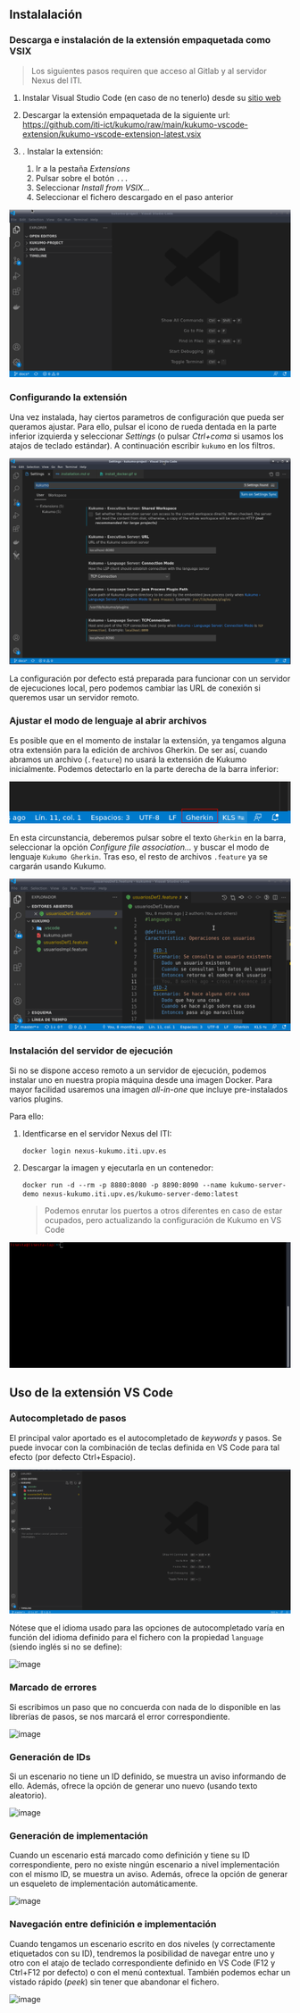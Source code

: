 Instalalación
---------------------------------------------------------------------------------------------------
### Descarga e instalación de la extensión empaquetada como VSIX

> Los siguientes pasos requiren que acceso al Gitlab y al servidor Nexus
> del ITI.

1. Instalar Visual Studio Code (en caso de no tenerlo) desde su [sitio web](https://code.visualstudio.com/)
2. Descargar la extensión empaquetada de la siguiente url:
   https://github.com/iti-ict/kukumo/raw/main/kukumo-vscode-extension/kukumo-vscode-extension-latest.vsix
3. . Instalar la extensión:

    1. Ir a la pestaña *Extensions*
    1. Pulsar sobre el botón ```...```
    1. Seleccionar *Install from VSIX...*
    1. Seleccionar el fichero descargado en el paso anterior

![image](install_extension.gif)

### Configurando la extensión

Una vez instalada, hay ciertos parametros de configuración que pueda ser queramos
ajustar. Para ello, pulsar el icono de rueda dentada en la parte inferior izquierda y
seleccionar *Settings* (o pulsar *Ctrl+coma* si usamos los atajos de teclado estándar).
A continuación escribir ```kukumo``` en los filtros.

![image](preferences.png)

La configuración por defecto está preparada para funcionar con un servidor de ejecuciones local, pero podemos cambiar las URL de conexión
si queremos usar un servidor remoto.

### Ajustar el modo de lenguaje al abrir archivos

Es posible que en el momento de instalar la extensión, ya tengamos
alguna otra extensión para la edición de archivos Gherkin. De ser así, cuando abramos un archivo (```.feature```) no usará la extensión de Kukumo inicialmente. Podemos detectarlo en la parte derecha de la barra inferior:

![image](gherkin_lang_mode.png)

En esta circunstancia, deberemos pulsar sobre el texto ```Gherkin```
en la barra, seleccionar la opción *Configure file association...*
y buscar el modo de lenguaje ```Kukumo Gherkin```. Tras
eso, el resto de archivos ```.feature``` ya se cargarán usando Kukumo.

![image](select_lang_mode.gif)



### Instalación del servidor de ejecución

Si no se dispone acceso remoto a un servidor de ejecución, podemos
instalar uno en nuestra propia máquina desde una imagen Docker. Para mayor facilidad usaremos una imagen *all-in-one* que incluye pre-instalados varios plugins.

Para ello:

1. Identficarse en el servidor Nexus del ITI:
   ```
   docker login nexus-kukumo.iti.upv.es
   ```

1. Descargar la imagen y ejecutarla en un contenedor:
   ```
   docker run -d --rm -p 8880:8080 -p 8890:8090 --name kukumo-server-demo nexus-kukumo.iti.upv.es/kukumo-server-demo:latest
   ```
   > Podemos enrutar los puertos a otros diferentes en caso de estar ocupados, pero actualizando la configuración de Kukumo en VS Code


![image](install_docker.gif)



Uso de la extensión VS Code
----------------------------------------------------------------------------------------------------

### Autocompletado de pasos

El principal valor aportado es el autocompletado de *keywords* y pasos.
Se puede invocar con la combinación de teclas definida en VS Code
para tal efecto (por defecto Ctrl+Espacio).

![image](completion_en.gif)

Nótese que el idioma usado para las opciones de autocompletado
varía en función del idioma definido para el fichero con la propiedad
```language``` (siendo inglés si no se define):

![image](completion_es.gif)

### Marcado de errores
Si escribimos un paso que no concuerda con nada de lo disponible en las librerías de pasos,
se nos marcará el error correspondiente.

![image](error.gif)

### Generación de IDs
Si un escenario no tiene un ID definido, se muestra un aviso informando de ello. Además,
ofrece la opción de generar uno nuevo (usando texto aleatorio).

![image](add_id_tag.gif)

### Generación de implementación
Cuando un escenario está marcado como definición y tiene su ID correspondiente, pero
no existe ningún escenario a nivel implementación con el mismo ID, se muestra un aviso.
Además, ofrece la opción de generar un esqueleto de implementación automáticamente.

![image](generate_implementation.gif)


### Navegación entre definición e implementación

Cuando tengamos un escenario escrito en dos niveles (y correctamente etiquetados con su ID),
tendremos la posibilidad de navegar entre uno y otro con el atajo de teclado correspondiente
definido en VS Code (F12 y Ctrl+F12 por defecto) o con el menú contextual. También podemos
echar un vistado rápido (*peek*) sin tener que abandonar el fichero.

![image](navigation.gif)